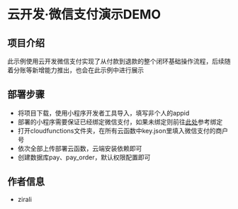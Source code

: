 # 云开发·微信支付演示DEMO

## 项目介绍
此示例使用云开发微信支付实现了从付款到退款的整个闭环基础操作流程，后续随着分账等新增能力推出，也会在此示例中进行展示

## 部署步骤
- 将项目下载，使用小程序开发者工具导入，填写非个人的appid
- 部署的小程序需要保证已经绑定微信支付，如果未绑定则前往[此处](https://developers.weixin.qq.com/miniprogram/dev/wxcloud/guide/wechatpay/wechatpay.html)参考绑定
- 打开cloudfunctions文件夹，在所有云函数中key.json里填入微信支付的商户号
- 依次全部上传部署云函数，云端安装依赖即可
- 创建数据库pay、pay_order，默认权限配置即可

## 作者信息
- zirali
